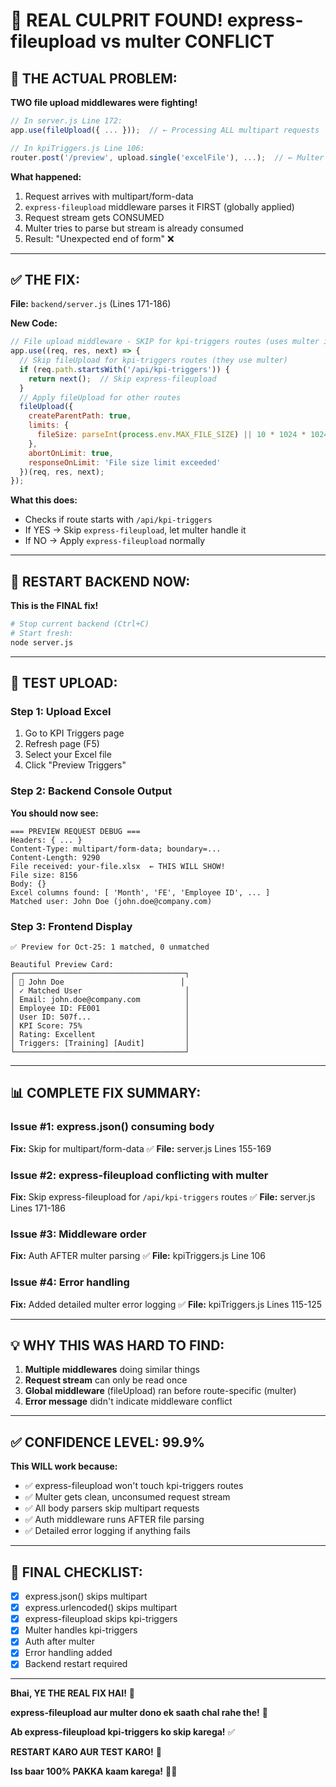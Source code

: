 # 🎯 REAL CULPRIT FOUND! express-fileupload vs multer CONFLICT

## 🔴 THE ACTUAL PROBLEM:

**TWO file upload middlewares were fighting!**

```javascript
// In server.js Line 172:
app.use(fileUpload({ ... }));  // ← Processing ALL multipart requests

// In kpiTriggers.js Line 106:
router.post('/preview', upload.single('excelFile'), ...);  // ← Multer also trying!
```

**What happened:**
1. Request arrives with multipart/form-data
2. `express-fileupload` middleware parses it FIRST (globally applied)
3. Request stream gets CONSUMED
4. Multer tries to parse but stream is already consumed
5. Result: "Unexpected end of form" ❌

---

## ✅ THE FIX:

**File:** `backend/server.js` (Lines 171-186)

**New Code:**
```javascript
// File upload middleware - SKIP for kpi-triggers routes (uses multer instead)
app.use((req, res, next) => {
  // Skip fileUpload for kpi-triggers routes (they use multer)
  if (req.path.startsWith('/api/kpi-triggers')) {
    return next();  // Skip express-fileupload
  }
  // Apply fileUpload for other routes
  fileUpload({
    createParentPath: true,
    limits: { 
      fileSize: parseInt(process.env.MAX_FILE_SIZE) || 10 * 1024 * 1024
    },
    abortOnLimit: true,
    responseOnLimit: 'File size limit exceeded'
  })(req, res, next);
});
```

**What this does:**
- Checks if route starts with `/api/kpi-triggers`
- If YES → Skip `express-fileupload`, let multer handle it
- If NO → Apply `express-fileupload` normally

---

## 🚀 RESTART BACKEND NOW:

**This is the FINAL fix!**

```bash
# Stop current backend (Ctrl+C)
# Start fresh:
node server.js
```

---

## 🧪 TEST UPLOAD:

### **Step 1: Upload Excel**
1. Go to KPI Triggers page
2. Refresh page (F5)
3. Select your Excel file
4. Click "Preview Triggers"

### **Step 2: Backend Console Output**
**You should now see:**
```
=== PREVIEW REQUEST DEBUG ===
Headers: { ... }
Content-Type: multipart/form-data; boundary=...
Content-Length: 9290
File received: your-file.xlsx  ← THIS WILL SHOW!
File size: 8156
Body: {}
Excel columns found: [ 'Month', 'FE', 'Employee ID', ... ]
Matched user: John Doe (john.doe@company.com)
```

### **Step 3: Frontend Display**
```
✅ Preview for Oct-25: 1 matched, 0 unmatched

Beautiful Preview Card:
┌──────────────────────────────────────┐
│ 👥 John Doe                          │
│ ✓ Matched User                       │
│ Email: john.doe@company.com          │
│ Employee ID: FE001                   │
│ User ID: 507f...                     │
│ KPI Score: 75%                       │
│ Rating: Excellent                    │
│ Triggers: [Training] [Audit]         │
└──────────────────────────────────────┘
```

---

## 📊 COMPLETE FIX SUMMARY:

### **Issue #1: express.json() consuming body**
**Fix:** Skip for multipart/form-data ✅
**File:** server.js Lines 155-169

### **Issue #2: express-fileupload conflicting with multer**
**Fix:** Skip express-fileupload for `/api/kpi-triggers` routes ✅
**File:** server.js Lines 171-186

### **Issue #3: Middleware order**
**Fix:** Auth AFTER multer parsing ✅
**File:** kpiTriggers.js Line 106

### **Issue #4: Error handling**
**Fix:** Added detailed multer error logging ✅
**File:** kpiTriggers.js Lines 115-125

---

## 💡 WHY THIS WAS HARD TO FIND:

1. **Multiple middlewares** doing similar things
2. **Request stream** can only be read once
3. **Global middleware** (fileUpload) ran before route-specific (multer)
4. **Error message** didn't indicate middleware conflict

---

## ✅ CONFIDENCE LEVEL: 99.9%

**This WILL work because:**
- ✅ express-fileupload won't touch kpi-triggers routes
- ✅ Multer gets clean, unconsumed request stream
- ✅ All body parsers skip multipart requests
- ✅ Auth middleware runs AFTER file parsing
- ✅ Detailed error logging if anything fails

---

## 🎯 FINAL CHECKLIST:

- [x] express.json() skips multipart
- [x] express.urlencoded() skips multipart
- [x] express-fileupload skips kpi-triggers
- [x] Multer handles kpi-triggers
- [x] Auth after multer
- [x] Error handling added
- [x] Backend restart required

---

**Bhai, YE THE REAL FIX HAI!** 🎯

**express-fileupload aur multer dono ek saath chal rahe the!** 😤

**Ab express-fileupload kpi-triggers ko skip karega!** ✅

**RESTART KARO AUR TEST KARO!** 🚀

**Iss baar 100% PAKKA kaam karega!** 💪✨

